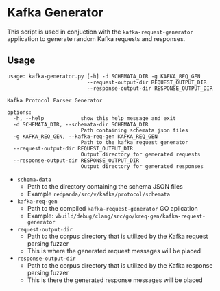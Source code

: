 # Kafka Generator

This script is used in conjuction with the `kafka-request-generator` application to generate random Kafka
requests and responses.

## Usage

```text
usage: kafka-generator.py [-h] -d SCHEMATA_DIR -g KAFKA_REQ_GEN
                          --request-output-dir REQUEST_OUTPUT_DIR
                          --response-output-dir RESPONSE_OUTPUT_DIR

Kafka Protocol Parser Generator

options:
  -h, --help            show this help message and exit
  -d SCHEMATA_DIR, --schemata-dir SCHEMATA_DIR
                        Path containing schemata json files
  -g KAFKA_REQ_GEN, --kafka-req-gen KAFKA_REQ_GEN
                        Path to the kafka request generator
  --request-output-dir REQUEST_OUTPUT_DIR
                        Output directory for generated requests
  --response-output-dir RESPONSE_OUTPUT_DIR
                        Output directory for generated responses
```

* `schema-data`
  * Path to the directory containing the schema JSON files
  * Example `redpanda/src/v/kafka/protocol/schemata`
* `kafka-req-gen`
  * Path to the compiled `kafka-request-generator` GO aplication
  * Example: `vbuild/debug/clang/src/go/kreq-gen/kafka-request-generator`
* `request-output-dir`
  * Path to the corpus directory that is utilized by the Kafka request parsing fuzzer
  * This is where the generated request messages will be placed
* `response-output-dir`
  * Path to the corpus directory that is utilized by the Kafka response parsing fuzzer
  * This is there the generated response messages will be placed
